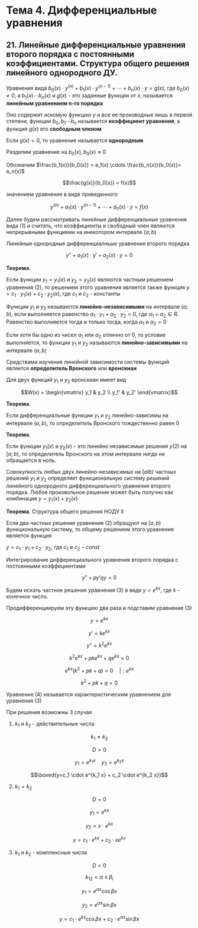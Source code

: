 # Тема 4. Дифференциальные уравнения

## 21. Линейные дифференциальные уравнения второго порядка с постоянными коэффициентами. Структура общего решения линейного однородного ДУ.

Уравнения вида $b_0(x) \cdot y^{(n)} + b_1 (x) \cdot y ^ {(n-1)} + \cdots + b_n (x) \cdot y = g(x)$, где $b_0(x) \neq 0$, а $b_1(x) \cdots b_n(x)$ и $g(x)$ - это заданные функции от $x$, называется **линейным уравнением n-го порядка**

Оно содержит искомую функцию $y$ и все ее производные лишь в первой степени, функции $b_0,b_1 \cdots b_n$ называется **коэффициент уравнения**, а функция $g(x)$ его **свободным членом**

Если $g(x)=0$, то уравнение называется **однородным**

Разделим уравнение на $b_0(x), b_0(x) \neq 0$

Обозначим $\frac{b_1(x)}{b_0(x)} = a_1(x) \cdots \frac{b_n(x)}{b_0(x)}= a_n(x)$

$$\frac{g(x)}{b_0(x)} = f(x)$$

значением уравнение в виде приведенного

$$\tag{1} y^{(n)} +a_1(x) \cdot y^{(n-1)} + \cdots + a_n(x) \cdot y = f(x)$$

Далее будем рассматривать линейные дифференциальные уравнения вида $(1)$ и считать, что коэффициенты и свободный член являются непрерывными функциями на инекотором интервале $(a;b)$

Линейные однородные дифференциалньые уравнения второго порядка

$$\tag{2} y'' +a_1(x) \cdot y' + a_2(x) \cdot y = 0$$

**Теорема**.

Если функции $y_1 = y_1 (x)$ и $y_2=y_2(x)$ являются частным решением уравнения $(2)$, то решением этого уравнения является также функция $y=c_1 \cdot y_1 (x) + c_2 \cdot y_2(x)$, где $c_1$ и $c_2$ - константы

Функции $y_1$ и $y_2$ называются **линейно-независимыми** на интервале $(a;b)$, если выполняется равенство $\alpha_1 \cdot y_1 + \alpha_2 \cdot y_2 = 0$, где $\alpha_1 + \alpha_2 \in R$. Равенство выполняется тогда и только тогда, когда $\alpha_1$ и $\alpha_2=0$

Если хотя бы одно из чисел $\alpha_1$ или $\alpha_2$ отлично от 0, то условие выполняется, то функции $y_1$ и $y_2$ называются **линейно-зависимыми** на интервале $(a,b)$

Средствами изучения линейной зависимости системы функций является **определитель Вронского** или **вронскиан**

Для двух функций $y_1$ и $y_2$ вронскиан имеет вид

$$W(x) = \begin{vmatrix}
   y_1 & y_2 \\
   y_1' & y_2'
\end{vmatrix}$$

**Теорема**.

Если дифференциальные функции $y_1$ и $y_2$ линейно-зависимы на интервале $(a,b)$, то определитель Вронского тождественно равен 0

**Теорема**.

Если функции $y_1(x)$ и $y_2(x)$ - это линейно независимые решения $y (2)$ на $[a;b)$, то определитель Вронского на этом интервале нигде не обращается в ноль.

Совокупность любых двух линейно-независимых на $[alb)$ частных решений $y_1$ и $y_2$ определяет функциональную систему решений линейного однородного дифференциального уравнения второго порядка. Любое произвольное решение может быть получно как комбинация $y=y_1(x) + y_2(x)$

**Теорема**. Структура общего решения НОДУ II

Если два частных решения уравнения $(2)$ обращуют на $[a,b)$ функциональную систему, то общему решением этого уравнения является функция 

$y=c_1 \cdot y_1 + c_2 \cdot y_2$, где $c_1$ и $c_2-const$

Интегрирование дифференциального уравнения второго порядка с постоянными коэффициентами

$$\tag{3} y'' +py' qy =0$$

Будем искать частное решения уравнения $(3)$ в виде $y=e^{kx}$, где $k$ - конечное число.

Продифференциируем эту функцию два раза и подставим уравнение $(3)$

$$y=e^{kx}$$

$$y'=ke^{kx}$$

$$y''=k^2 e^{kx}$$

$$k^2 e^{kx} + pke^{kx} + q e^{kx} =0$$

$$e^{kx} (k^2 +pk +q) = 0\quad |:e^{kx}$$

$$\tag{4} k^2 +pk +q = 0$$

Уравнение $(4)$ называется характеристическим уравнением для уравнения $(3)$

При решения возможны 3 случая

1. $k_1$ и $k_2$ - действительные числа

$$k_1 \neq k_2$$

$$D>0$$

$$y_1 = e^{k_1 x}\quad y_2=e^{k_2 x}$$

$$\boxed{y=c_1 \cdot e^{k_1 x} + c_2 \cdot e^{k_2 x}}$$

2. $k_1=k_2$

$$D = 0$$

$$y_1 = e^{kx}$$

$$y_2 = x \cdot e^{kx}$$

$$y = c_1 \cdot e^{kx} + c_2 \cdot x e^{kx}$$

3. $k_1$ и $k_2$ - комплексные числа

$$D<0$$

$$k_{12} = \alpha \pm \beta_i$$

$$y_1 = e^{\alpha x} \cos{\beta x}$$

$$y_2 = e^{\alpha x} \sin{\beta x}$$

$$y = c_1 \cdot e^{kx} \cos{\beta x} + c_2 \cdot e^{\alpha x} \sin{\beta x}$$
